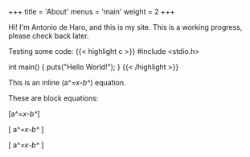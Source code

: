 +++
title = 'About'
menus = 'main'
weight = 2
+++

Hi! I'm Antonio de Haro, and this is my site.
This is a working progress, please check back later.

Testing some code:
{{< highlight c >}}
#include <stdio.h>

int main() {
    puts("Hello World!");
}
{{< /highlight >}}

This is an inline \(a^*=x-b^*\) equation.

These are block equations:

\[a^*=x-b^*\]

\[ a^*=x-b^* \]

\[
a^*=x-b^*
\]

